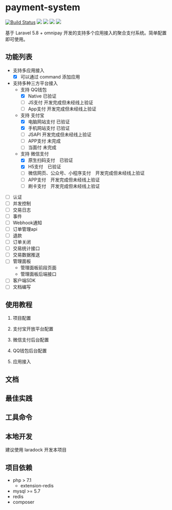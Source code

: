 # payment-system

[![Build Status](https://travis-ci.com/cmzz/payment-system.svg?branch=master)](https://travis-ci.com/cmzz/payment-system)
![](https://img.shields.io/swagger/valid/2.0/https/raw.githubusercontent.com/OAI/OpenAPI-Specification/master/examples/v2.0/json/petstore-expanded.json.svg)
![](https://img.shields.io/badge/php-7.2-blue.svg)
![](https://img.shields.io/badge/mysql-%3E%3D5.7-blue.svg)
![](https://img.shields.io/badge/laravel-5.8-blue.svg)

基于 Laravel 5.8 + omnipay 开发的支持多个应用接入的聚合支付系统。简单配置即可使用。

## 功能列表

- 支持多应用接入
    - [x] 可以通过 command 添加应用
- 支持多种三方平台接入
    - 支持 QQ钱包
        - [x] Native 已验证
        - [ ] JS支付 开发完成但未经线上验证
        - [ ] App支付 开发完成但未经线上验证
    - 支持 支付宝
        - [x] 电脑网站支付 已验证
        - [x] 手机网站支付 已验证
        - [ ] JSAPI 开发完成但未经线上验证
        - [ ] APP支付 未完成
        - [ ] 当面付 未完成
    - 支持 微信支付
        - [x] 原生扫码支付　已验证
        - [x] H5支付　已验证
        - [ ] 微信网页、公众号、小程序支付　开发完成但未经线上验证
        - [ ] APP支付　开发完成但未经线上验证
        - [ ] 刷卡支付　开发完成但未经线上验证
- [ ] 认证
- [ ] 并发控制
- [ ] 交易日志
- [ ] 事件
- [ ] Webhook通知
- [ ] 订单管理api
- [ ] 退款
- [ ] 订单关闭
- [ ] 交易统计接口
- [ ] 交易数据推送
- [ ] 管理面板
    - 管理面板前段页面
    - 管理面板后端接口
- [ ] 客户端SDK
- [ ] 文档编写

## 使用教程
1. 项目配置

2. 支付宝开放平台配置

3. 微信支付后台配置

4. QQ钱包后台配置

5. 应用接入

## 文档


## 最佳实践


## 工具命令


## 本地开发

建议使用 laradock 开发本项目



## 项目依赖
- php > 7.1
    - extension-redis
- mysql >= 5.7
- redis
- composer 
